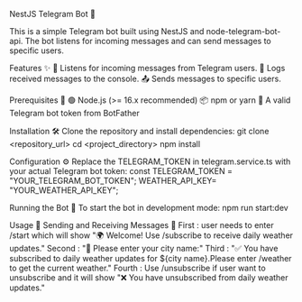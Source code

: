NestJS Telegram Bot 🤖

This is a simple Telegram bot built using NestJS and node-telegram-bot-api. The bot listens for incoming messages and can send messages to specific users.


Features ✨
📩 Listens for incoming messages from Telegram users.
📜 Logs received messages to the console.
📤 Sends messages to specific users.
 
Prerequisites 📌
🟢 Node.js (>= 16.x recommended)
📦 npm or yarn
🔑 A valid Telegram bot token from BotFather

Installation 🛠️
Clone the repository and install dependencies:
git clone <repository_url>
cd <project_directory>
npm install

Configuration ⚙️
Replace the TELEGRAM_TOKEN in telegram.service.ts with your actual Telegram bot token:
const TELEGRAM_TOKEN = "YOUR_TELEGRAM_BOT_TOKEN";
WEATHER_API_KEY= "YOUR_WEATHER_API_KEY";

Running the Bot 🚀
To start the bot in development mode:
npm run start:dev

Usage 📖
Sending and Receiving Messages 💬
First : user needs to enter /start which will show "🌍 Welcome! Use /subscribe to receive daily weather updates."
Second : "📍 Please enter your city name:"
Third : "✅ You have subscribed to daily weather updates for ${city name}.Please enter /weather to get the current weather."
Fourth : Use /unsubscribe if user want to unsubscribe and it will show "❌ You have unsubscribed from daily weather updates."